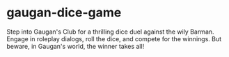 # gaugan-dice-game
Step into Gaugan's Club for a thrilling dice duel against the wily Barman. Engage in roleplay dialogs, roll the dice, and compete for the winnings. But beware, in Gaugan's world, the winner takes all!
